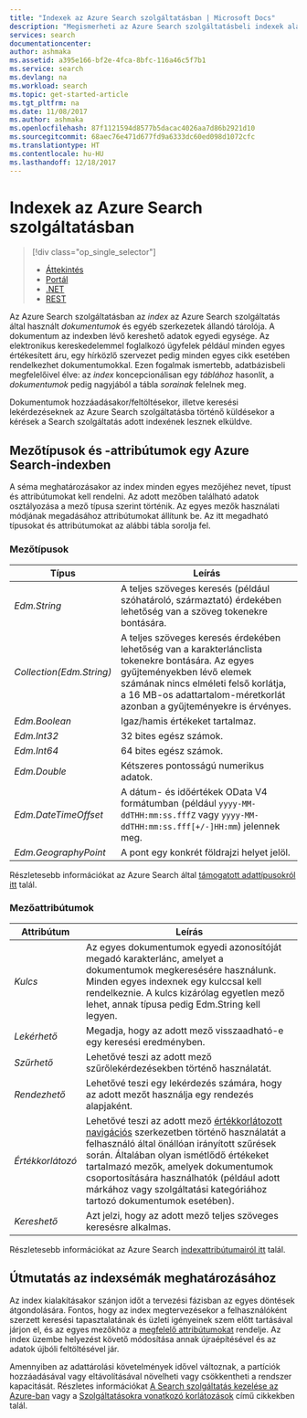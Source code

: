 ```yaml
---
title: "Indexek az Azure Search szolgáltatásban | Microsoft Docs"
description: "Megismerheti az Azure Search szolgáltatásbeli indexek alapfogalmait és használatát."
services: search
documentationcenter: 
author: ashmaka
ms.assetid: a395e166-bf2e-4fca-8bfc-116a46c5f7b1
ms.service: search
ms.devlang: na
ms.workload: search
ms.topic: get-started-article
ms.tgt_pltfrm: na
ms.date: 11/08/2017
ms.author: ashmaka
ms.openlocfilehash: 87f1121594d8577b5dacac4026aa7d86b2921d10
ms.sourcegitcommit: 68aec76e471d677fd9a6333dc60ed098d1072cfc
ms.translationtype: HT
ms.contentlocale: hu-HU
ms.lasthandoff: 12/18/2017
---
```

# <a name="indexes-in-azure-search"></a>Indexek az Azure Search szolgáltatásban
> [!div class="op_single_selector"]
> * [Áttekintés](search-what-is-an-index.md)
> * [Portál](search-create-index-portal.md)
> * [.NET](search-create-index-dotnet.md)
> * [REST](search-create-index-rest-api.md)
> 
> 

Az Azure Search szolgáltatásban az *index* az Azure Search szolgáltatás által használt *dokumentumok* és egyéb szerkezetek állandó tárolója. A dokumentum az indexben lévő kereshető adatok egyedi egysége. Az elektronikus kereskedelemmel foglalkozó ügyfelek például minden egyes értékesített áru, egy hírközlő szervezet pedig minden egyes cikk esetében rendelkezhet dokumentumokkal. Ezen fogalmak ismertebb, adatbázisbeli megfelelőivel élve: az *index* koncepcionálisan egy *táblához* hasonlít, a *dokumentumok* pedig nagyjából a tábla *sorainak* felelnek meg.

Dokumentumok hozzáadásakor/feltöltésekor, illetve keresési lekérdezéseknek az Azure Search szolgáltatásba történő küldésekor a kérések a Search szolgáltatás adott indexének lesznek elküldve.

## <a name="field-types-and-attributes-in-an-azure-search-index"></a>Mezőtípusok és -attribútumok egy Azure Search-indexben
A séma meghatározásakor az index minden egyes mezőjéhez nevet, típust és attribútumokat kell rendelni. Az adott mezőben található adatok osztályozása a mező típusa szerint történik. Az egyes mezők használati módjának megadásához attribútumokat állítunk be. Az itt megadható típusokat és attribútumokat az alábbi tábla sorolja fel.

### <a name="field-types"></a>Mezőtípusok
| Típus | Leírás |
| --- | --- |
| *Edm.String* |A teljes szöveges keresés (például szóhatároló, származtató) érdekében lehetőség van a szöveg tokenekre bontására. |
| *Collection(Edm.String)* |A teljes szöveges keresés érdekében lehetőség van a karakterlánclista tokenekre bontására. Az egyes gyűjteményekben lévő elemek számának nincs elméleti felső korlátja, a 16 MB-os adattartalom-méretkorlát azonban a gyűjteményekre is érvényes. |
| *Edm.Boolean* |Igaz/hamis értékeket tartalmaz. |
| *Edm.Int32* |32 bites egész számok. |
| *Edm.Int64* |64 bites egész számok. |
| *Edm.Double* |Kétszeres pontosságú numerikus adatok. |
| *Edm.DateTimeOffset* |A dátum- és időértékek OData V4 formátumban (például `yyyy-MM-ddTHH:mm:ss.fffZ` vagy `yyyy-MM-ddTHH:mm:ss.fff[+/-]HH:mm`) jelennek meg. |
| *Edm.GeographyPoint* |A pont egy konkrét földrajzi helyet jelöl. |

Részletesebb információkat az Azure Search által [támogatott adattípusokról itt](https://docs.microsoft.com/rest/api/searchservice/Supported-data-types) talál.

### <a name="field-attributes"></a>Mezőattribútumok
| Attribútum | Leírás |
| --- | --- |
| *Kulcs* |Az egyes dokumentumok egyedi azonosítóját megadó karakterlánc, amelyet a dokumentumok megkeresésére használunk. Minden egyes indexnek egy kulccsal kell rendelkeznie. A kulcs kizárólag egyetlen mező lehet, annak típusa pedig Edm.String kell legyen. |
| *Lekérhető* |Megadja, hogy az adott mező visszaadható-e egy keresési eredményben. |
| *Szűrhető* |Lehetővé teszi az adott mező szűrőlekérdezésekben történő használatát. |
| *Rendezhető* |Lehetővé teszi egy lekérdezés számára, hogy az adott mezőt használja egy rendezés alapjaként. |
| *Értékkorlátozó* |Lehetővé teszi az adott mező [értékkorlátozott navigációs](search-faceted-navigation.md) szerkezetben történő használatát a felhasználó által önállóan irányított szűrések során. Általában olyan ismétlődő értékeket tartalmazó mezők, amelyek dokumentumok csoportosítására használhatók (például adott márkához vagy szolgáltatási kategóriához tartozó dokumentumok esetében). |
| *Kereshető* |Azt jelzi, hogy az adott mező teljes szöveges keresésre alkalmas. |

Részletesebb információkat az Azure Search [indexattribútumairól itt](https://docs.microsoft.com/rest/api/searchservice/Create-Index) talál.

## <a name="guidance-for-defining-an-index-schema"></a>Útmutatás az indexsémák meghatározásához
Az index kialakításakor szánjon időt a tervezési fázisban az egyes döntések átgondolására. Fontos, hogy az index megtervezésekor a felhasználóként szerzett keresési tapasztalatának és üzleti igényeinek szem előtt tartásával járjon el, és az egyes mezőkhöz a [megfelelő attribútumokat](https://docs.microsoft.com/rest/api/searchservice/Create-Index) rendelje. Az index üzembe helyezést követő módosítása annak újraépítésével és az adatok újbóli feltöltésével jár.

Amennyiben az adattárolási követelmények idővel változnak, a partíciók hozzáadásával vagy eltávolításával növelheti vagy csökkentheti a rendszer kapacitását. Részletes információkat [A Search szolgáltatás kezelése az Azure-ban](search-manage.md) vagy a [Szolgáltatásokra vonatkozó korlátozások](search-limits-quotas-capacity.md) című cikkekben talál.


